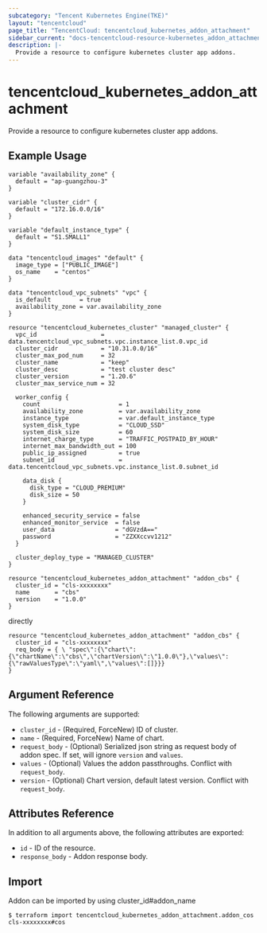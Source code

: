 ```yaml
---
subcategory: "Tencent Kubernetes Engine(TKE)"
layout: "tencentcloud"
page_title: "TencentCloud: tencentcloud_kubernetes_addon_attachment"
sidebar_current: "docs-tencentcloud-resource-kubernetes_addon_attachment"
description: |-
  Provide a resource to configure kubernetes cluster app addons.
---
```


# tencentcloud_kubernetes_addon_attachment

Provide a resource to configure kubernetes cluster app addons.

## Example Usage

```hcl
variable "availability_zone" {
  default = "ap-guangzhou-3"
}

variable "cluster_cidr" {
  default = "172.16.0.0/16"
}

variable "default_instance_type" {
  default = "S1.SMALL1"
}

data "tencentcloud_images" "default" {
  image_type = ["PUBLIC_IMAGE"]
  os_name    = "centos"
}

data "tencentcloud_vpc_subnets" "vpc" {
  is_default        = true
  availability_zone = var.availability_zone
}

resource "tencentcloud_kubernetes_cluster" "managed_cluster" {
  vpc_id                  = data.tencentcloud_vpc_subnets.vpc.instance_list.0.vpc_id
  cluster_cidr            = "10.31.0.0/16"
  cluster_max_pod_num     = 32
  cluster_name            = "keep"
  cluster_desc            = "test cluster desc"
  cluster_version         = "1.20.6"
  cluster_max_service_num = 32

  worker_config {
    count                      = 1
    availability_zone          = var.availability_zone
    instance_type              = var.default_instance_type
    system_disk_type           = "CLOUD_SSD"
    system_disk_size           = 60
    internet_charge_type       = "TRAFFIC_POSTPAID_BY_HOUR"
    internet_max_bandwidth_out = 100
    public_ip_assigned         = true
    subnet_id                  = data.tencentcloud_vpc_subnets.vpc.instance_list.0.subnet_id

    data_disk {
      disk_type = "CLOUD_PREMIUM"
      disk_size = 50
    }

    enhanced_security_service = false
    enhanced_monitor_service  = false
    user_data                 = "dGVzdA=="
    password                  = "ZZXXccvv1212"
  }

  cluster_deploy_type = "MANAGED_CLUSTER"
}

resource "tencentcloud_kubernetes_addon_attachment" "addon_cbs" {
  cluster_id = "cls-xxxxxxxx"
  name       = "cbs"
  version    = "1.0.0"
}
```

directly

```hcl
resource "tencentcloud_kubernetes_addon_attachment" "addon_cbs" {
  cluster_id = "cls-xxxxxxxx"
  req_body = { \ "spec\":{\"chart\":{\"chartName\":\"cbs\",\"chartVersion\":\"1.0.0\"},\"values\":{\"rawValuesType\":\"yaml\",\"values\":[]}}}
}
```

## Argument Reference

The following arguments are supported:

* `cluster_id` - (Required, ForceNew) ID of cluster.
* `name` - (Required, ForceNew) Name of chart.
* `request_body` - (Optional) Serialized json string as request body of addon spec. If set, will ignore `version` and `values`.
* `values` - (Optional) Values the addon passthroughs. Conflict with `request_body`.
* `version` - (Optional) Chart version, default latest version. Conflict with `request_body`.

## Attributes Reference

In addition to all arguments above, the following attributes are exported:

* `id` - ID of the resource.
* `response_body` - Addon response body.


## Import

Addon can be imported by using cluster_id#addon_name
```
$ terraform import tencentcloud_kubernetes_addon_attachment.addon_cos cls-xxxxxxxx#cos
```


